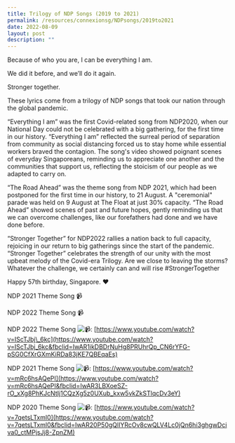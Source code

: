 ```yaml
---
title: Trilogy of NDP Songs (2019 to 2021)
permalink: /resources/connexionsg/NDPsongs/2019to2021
date: 2022-08-09
layout: post
description: ""
---
```

Because of who you are, I can be everything I am.

We did it before, and we’ll do it again.

Stronger together.

These lyrics come from a trilogy of NDP songs that took our nation through the global pandemic.

“Everything I am” was the first Covid-related song from NDP2020, when our National Day could not be celebrated with a big gathering, for the first time in our history. “Everything I am” reflected the surreal period of separation from community as social distancing forced us to stay home while essential workers braved the contagion. The song's video showed poignant scenes of everyday Singaporeans, reminding us to appreciate one another and the communities that support us, reflecting the stoicism of our people as we adapted to carry on.

“The Road Ahead” was the theme song from NDP 2021, which had been postponed for the first time in our history, to 21 August. A "ceremonial" parade was held on 9 August at The Float at just 30% capacity. “The Road Ahead” showed scenes of past and future hopes, gently reminding us that we can overcome challenges, like our forefathers had done and we have done before.

“Stronger Together” for NDP2022 rallies a nation back to full capacity, rejoicing in our return to big gatherings since the start of the pandemic. “Stronger Together” celebrates the strength of our unity with the most upbeat melody of the Covid-era Trilogy. Are we close to leaving the storms? Whatever the challenge, we certainly can and will rise #StrongerTogether

Happy 57th birthday, Singapore. ❤️

NDP 2021 Theme Song 📹

NDP 2022 Theme Song 📹

NDP 2022 Theme Song ![📹](https://static.xx.fbcdn.net/images/emoji.php/v9/tb8/1.5/16/1f4f9.png): [https://www.youtube.com/watch?v=IScTJbj\_6kc](https://www.youtube.com/watch?v=IScTJbj_6kc&fbclid=IwAR1ikDBDrNuHg8PRUhrQp_CN6rYFG-pSG0CfXrGXmKiRDa83jKE7QBEqaEs)

NDP 2021 Theme Song ![📹](https://static.xx.fbcdn.net/images/emoji.php/v9/tb8/1.5/16/1f4f9.png): [https://www.youtube.com/watch?v=mRc6hsAQePI](https://www.youtube.com/watch?v=mRc6hsAQePI&fbclid=IwAR3LBXoeSZ-rO_xXg8PhKJcNtIj1CQzXg5z0UXub_kxw5vkZkSTlqcDv3eY)

NDP 2020 Theme Song ![📹](https://static.xx.fbcdn.net/images/emoji.php/v9/tb8/1.5/16/1f4f9.png): [https://www.youtube.com/watch?v=7qetsLTxml0](https://www.youtube.com/watch?v=7qetsLTxml0&fbclid=IwAR20P50gQlIYRcOv8cwQLV4Lc0jQn6hi3ghgwDciva0_ctMPjsJj8-ZpnZM)
